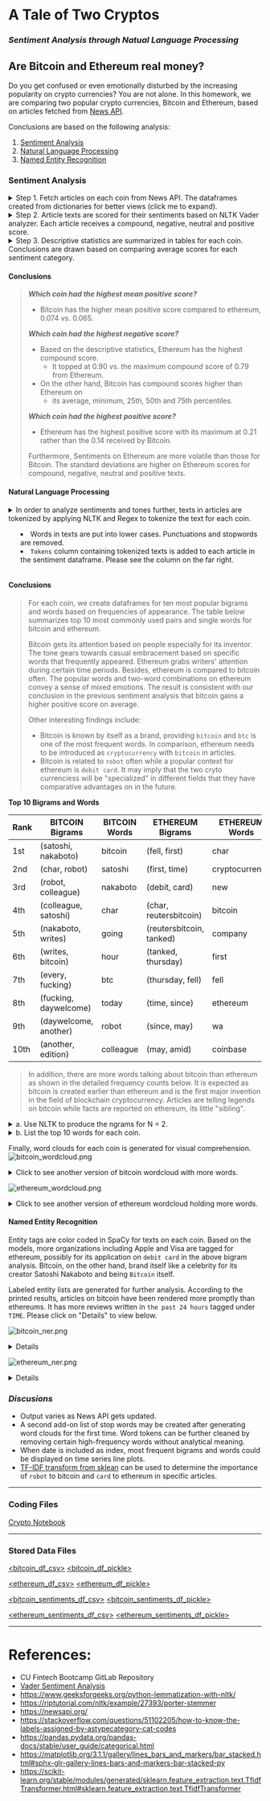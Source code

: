 # A Tale of Two Cryptos

### _Sentiment Analysis through Natual Language Processing_

## Are Bitcoin and Ethereum real money?

Do you get confused or even emotionally disturbed by the increasing popularity on crypto currencies? You are not alone. In this homework, we are comparing two popular crypto currencies, Bitcoin and Ethereum, based on articles fetched from [News API](https://newsapi.org/). 

Conclusions are based on the following analysis:

1. [Sentiment Analysis](#Sentiment-Analysis)
2. [Natural Language Processing](#Natural-Language-Processing)
3. [Named Entity Recognition](#Named-Entity-Recognition)


### **Sentiment Analysis**

<details><summary>
Step 1. Fetch articles on each coin from News API. The dataframes created from dictionaries for better views (click me to expand).
</summary>

![bitcoin_df.png](Answers/Images/bitcoin_df.png)
![ethereum_df.png](Answers/Images/ethereum_df.png)

</details>

<details><summary>
Step 2. Article texts are scored for their sentiments based on NLTK Vader analyzer. Each article receives a compound, negative, neutral and positive score. 

</summary>

![bitcoin_sentiments.png](Answers/Images/bitcoin_sent.png)
![ethereum_sentiments.png](Answers/Images/ethereum_sent.png)

</details>

<details><summary>
Step 3. Descriptive statistics are summarized in tables for each coin. Conclusions are drawn based on comparing average scores for each sentiment category.   

</summary>

![bitcoin_stats.png](Answers/Images/bitcoin_stats.png)
![ethereum_stats.png](Answers/Images/ethereum_stats.png)

</details>


#### **Conclusions**
> _**Which coin had the highest mean positive score?**_
>   * Bitcoin has the higher mean positive score compared to ethereum, 0.074 vs. 0.065.
>
> _**Which coin had the highest negative score?**_
>    * Based on the descriptive statistics, Ethereum has the highest compound score.
>        * It topped at 0.90 vs. the maximum compound score of 0.79 from Ethereum. 
>    * On the other hand, Bitcoin has compound scores higher than Ethereum on 
>        * its average, minimum, 25th, 50th and 75th percentiles.
>
> _**Which coin had the highest positive score?**_
>    * Ethereum has the highest positive score with its maximum at 0.21 rather than the 0.14 received by Bitcoin.
>   
> Furthermore, Sentiments on Ethereum are more volatile than those for Bitcoin.
> The standard deviations are higher on Ethereum scores for compound, negative, neutral and positive texts.

#### Natural Language Processing

<details><summary>
In order to analyze sentiments and tones further, texts in articles are tokenized by applying NLTK and Regex to tokenize the text for each coin. 

* Words in texts are put into lower cases. Punctuations and stopwords are removed. 
* `Tokens` column containing tokenized texts is added to each article in the sentiment dataframe. Please see the column on the far right. 
</summary>

![bitcoin_tokens.png](Answers/Images/bitcoin_tokens.png)
![ethereum_tokens.png](Answers/Images/ethereum_tokens.png)

</details>

#### **Conclusions**
> For each coin, we create dataframes for ten most popular bigrams and words based on frequencies of appearance. The table below summarizes top 10 most commonly used pairs and single words for bitcoin and ethereum.
>
> Bitcoin gets its attention based on people especially for its inventor. The tone gears towards casual embracement based on specific words that frequently appeared. Ethereum grabs writers' attention during certain time periods. Besides, ethereum is compared to bitcoin often. The popular words and two-word combinations on ethereum convey a sense of mixed emotions. The result is consistent with our conclusion in the previous sentiment analysis that bitcoin gains a higher positive score on average. 
> 
> Other interesting findings include:
> * Bitcoin is known by itself as a brand, providing `bitcoin` and `btc` is one of the most frequent words. In comparison, ethereum needs to be introduced as `cryptocurrency` with  `bitcoin` in articles. 
> * Bitcoin is related to `robot` often while a popular context for ethereum is `debit card`. It may imply that the two cryto currenciess will be "specialized" in different fields that they have comparative advantages on in the future. 

**Top 10 Bigrams and Words**

| Rank |  BITCOIN Bigrams   |  BITCOIN Words  | ETHEREUM Bigrams | ETHEREUM Words |
|------|--------------------|-----------------|------------------|----------------|
|  1st | (satoshi, nakaboto)| bitcoin         | (fell, first) |     char          |
|  2nd | (char, robot)      |    satoshi      | (first, time) | cryptocurrency    |
|  3rd | (robot, colleague) |     nakaboto    | (debit, card) | new               |
|  4th | (colleague, satoshi)|   char         | (char, reutersbitcoin) | bitcoin  |
|  5th | (nakaboto, writes) |    going        | (reutersbitcoin, tanked) | company|
|  6th | (writes, bitcoin) |    hour          | (tanked, thursday) | first        |
|  7th | (every, fucking)  |    btc           | (thursday, fell) | fell           |
|  8th | (fucking, daywelcome)|   today        | (time, since) | ethereum         |
|  9th | (daywelcome, another)|    robot       | (since, may) | wa                |
| 10th | (another, edition)|      colleague    | (may, amid) |  coinbase


> In addition, there are more words talking about bitcoin than ethereum as shown in the detailed frequency counts below. It is expected as bitcoin is created earlier than ethereum and is the first major invention in the field of blockchain cryptocurrency. Articles are telling legends on bitcoin while facts are reported on ethereum, its little "sibling".
<details><summary>
a. Use NLTK to produce the ngrams for N = 2. 
</summary>

![bitcoin_bigram.png](Answers/Images/bitcoin_bigrams.png)
![ethereum_bigram.png](Answers/Images/ethereum_bigrams.png)

</details>

<details><summary>
b. List the top 10 words for each coin.
</summary>

![bitcoin_words.png](Answers/Images/bitcoin_words.png)
![ethereum_words.png](Answers/Images/ethereum_words.png)

</details>

Finally, word clouds for each coin is generated for visual comprehension. 
![bitcoin_wordcloud.png](Answers/Images/bitcoin_wordcloud_50.png)

<details><summary> 
Click to see another version of bitcoin wordcloud with more words.
</summary>

![btc-word-cloud.png](Answers/Images/bitcoin_wordcloud.png)
</details>

![ethereum_wordcloud.png](Answers/Images/ethereum_wordcloud_50.png)

<details><summary> 
Click to see another version of ethereum wordcloud holding more words.
</summary>

![eth-word-cloud.png](Answers/Images/ethereum_wordcloud.png)
</details>



#### Named Entity Recognition

Entity tags are color coded in SpaCy for texts on each coin. Based on the models, more organizations including Apple and Visa are tagged for ethereum, possibly for its application on `debit card` in the above bigram analysis. Bitcoin, on the other hand, brand itself like a celebrity for its creator Satoshi Nakaboto and being `Bitcoin` itself. 

Labeled entity lists are generated for further analysis. According to the printed results, articles on bitcoin have been rendered more promptly than ethereums. It has more reviews written in `the past 24 hours` tagged under `TIME`. Please click on "Details" to view below.

![bitcoin_ner.png](Answers/Images/bitcoin_ner.png)
<details>

![bitcoin_ner_2.png](Answers/Images/bitcoin_ner_2.png)

![bitcoin_list.png](Answers/Images/bitcoin_list.png)
![bitcoin_list_2.png](Answers/Images/bitcoin_list_2.png)


</details>

![ethereum_ner.png](Answers/Images/ethereum_ner.png)
<details>

![ethereum_ner_2.png](Answers/Images/ethereum_ner_2.png)

![ethereum_list.png](Answers/Images/ethereum_list.png)
![ethereum_list_2.png](Answers/Images/ethereum_list_2.png)

</details>

### _**Discusions**_

* Output varies as News API gets updated. 
* A second add-on list of stop words may be created after generating word clouds for the first time. Word tokens can be further cleaned by removing certain high-frequency words without analytical meaning. 
* When date is included as index, most frequent bigrams and words could be displayed on time series line plots.
* [TF-IDF transform from sklean](https://scikit-learn.org/stable/modules/generated/sklearn.feature_extraction.text.TfidfTransformer.html#sklearn.feature_extraction.text.TfidfTransformer) can be used to determine the importance of `robot` to bitcoin and `card` to ethereum in specific articles.

- - -

### Coding Files

[Crypto Notebook](Answers/Code/crypto_sentiment.ipynb)

- - -
### Stored Data Files

[<bitcoin_df_csv>](Answers/Data/bitcoin_df.csv)
[<bitcoin_df_pickle>](Answers/Data/bitcoin_df.pickle)

[<ethereum_df_csv>](Answers/Data/ethereum_df.csv)
[<ethereum_df_pickle>](Answers/Data/ethereum_df.pickle)

[<bitcoin_sentiments_df_csv>](Answers/Data/bitcoin_sentiments_df.csv)
[<bitcoin_sentiments_df_pickle>](Answers/Data/bitcoin_sentiments_df.pickle)

[<ethereum_sentiments_df_csv>](Answers/Data/ethereum_sentiments_df.csv)
[<ethereum_sentiments_df_pickle>](Answers/Data/ethereum_sentiments_df.pickle)


- - - 

# References:
* CU Fintech Bootcamp GitLab Repository
* [Vader Sentiment Analysis](http://www.nltk.org/howto/sentiment.html)
* https://www.geeksforgeeks.org/python-lemmatization-with-nltk/
* https://riptutorial.com/nltk/example/27393/porter-stemmer
* https://newsapi.org/
* https://stackoverflow.com/questions/51102205/how-to-know-the-labels-assigned-by-astypecategory-cat-codes
* https://pandas.pydata.org/pandas-docs/stable/user_guide/categorical.html
* https://matplotlib.org/3.1.1/gallery/lines_bars_and_markers/bar_stacked.html#sphx-glr-gallery-lines-bars-and-markers-bar-stacked-py
* https://scikit-learn.org/stable/modules/generated/sklearn.feature_extraction.text.TfidfTransformer.html#sklearn.feature_extraction.text.TfidfTransformer
